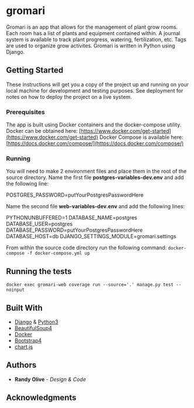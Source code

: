 # gromari

Gromari is an app that allows for the management of plant grow rooms. Each room has a list of plants and equipment contained within. A journal system is available to track plant progress, watering, fertilization, etc. Tags are used to organize grow activites. Gromari is written in Python using Django.

## Getting Started

These instructions will get you a copy of the project up and running on your local machine for development and testing purposes. See deployment for notes on how to deploy the project on a live system.

### Prerequisites

The app is built using Docker containers and the docker-compose utility.
Docker can be obtained here: [https://www.docker.com/get-started](https://www.docker.com/get-started)
Docker Compose is available here: [https://docs.docker.com/compose/](https://docs.docker.com/compose/)

### Running

You will need to make 2 environment files and place them in the root of the source directory. Name the first file **postgres-variables-dev.env** and add the following line:

POSTGRES_PASSWORD=putYourPostgresPasswordHere

Name the second file **web-variables-dev.env** and add the following lines:

PYTHONUNBUFFERED=1
DATABASE_NAME=postgres
DATABASE_USER=postgres
DATABASE_PASSWORD=putYourPostgresPasswordHere
DATABASE_HOST=db
DJANGO_SETTINGS_MODULE=gromari.settings

From within the source code directory run the following command:
`docker-compose -f docker-compose.yml up`

## Running the tests

`docker exec gromari-web coverage run --source='.' manage.py test --noinput`

## Built With

* [Django](https://www.djangoproject.com/) & [Python3](https://www.python.org/)
* [BeautifulSoup4](https://www.crummy.com/software/BeautifulSoup/)
* [Docker](https://www.docker.com/)
* [Bootstrap4](https://getbootstrap.com/)
* [chart.js](https://www.chartjs.org/)

## Authors

* **Randy Olive** - *Design & Code*

## Acknowledgments
